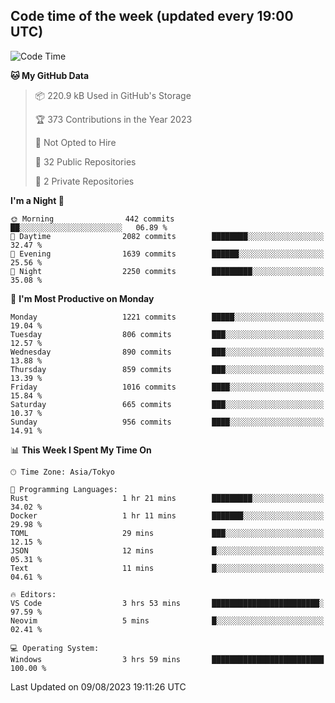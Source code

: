 ## Code time of the week (updated every 19:00 UTC)

<!--START_SECTION:waka-->
![Code Time](http://img.shields.io/badge/Code%20Time-1%2C964%20hrs%2022%20mins-blue)

**🐱 My GitHub Data** 

> 📦 220.9 kB Used in GitHub's Storage 
 > 
> 🏆 373 Contributions in the Year 2023
 > 
> 🚫 Not Opted to Hire
 > 
> 📜 32 Public Repositories 
 > 
> 🔑 2 Private Repositories 
 > 
**I'm a Night 🦉** 

```text
🌞 Morning                442 commits         ██░░░░░░░░░░░░░░░░░░░░░░░   06.89 % 
🌆 Daytime                2082 commits        ████████░░░░░░░░░░░░░░░░░   32.47 % 
🌃 Evening                1639 commits        ██████░░░░░░░░░░░░░░░░░░░   25.56 % 
🌙 Night                  2250 commits        █████████░░░░░░░░░░░░░░░░   35.08 % 
```
📅 **I'm Most Productive on Monday** 

```text
Monday                   1221 commits        █████░░░░░░░░░░░░░░░░░░░░   19.04 % 
Tuesday                  806 commits         ███░░░░░░░░░░░░░░░░░░░░░░   12.57 % 
Wednesday                890 commits         ███░░░░░░░░░░░░░░░░░░░░░░   13.88 % 
Thursday                 859 commits         ███░░░░░░░░░░░░░░░░░░░░░░   13.39 % 
Friday                   1016 commits        ████░░░░░░░░░░░░░░░░░░░░░   15.84 % 
Saturday                 665 commits         ███░░░░░░░░░░░░░░░░░░░░░░   10.37 % 
Sunday                   956 commits         ████░░░░░░░░░░░░░░░░░░░░░   14.91 % 
```


📊 **This Week I Spent My Time On** 

```text
🕑︎ Time Zone: Asia/Tokyo

💬 Programming Languages: 
Rust                     1 hr 21 mins        █████████░░░░░░░░░░░░░░░░   34.02 % 
Docker                   1 hr 11 mins        ███████░░░░░░░░░░░░░░░░░░   29.98 % 
TOML                     29 mins             ███░░░░░░░░░░░░░░░░░░░░░░   12.15 % 
JSON                     12 mins             █░░░░░░░░░░░░░░░░░░░░░░░░   05.31 % 
Text                     11 mins             █░░░░░░░░░░░░░░░░░░░░░░░░   04.61 % 

🔥 Editors: 
VS Code                  3 hrs 53 mins       ████████████████████████░   97.59 % 
Neovim                   5 mins              █░░░░░░░░░░░░░░░░░░░░░░░░   02.41 % 

💻 Operating System: 
Windows                  3 hrs 59 mins       █████████████████████████   100.00 % 
```


 Last Updated on 09/08/2023 19:11:26 UTC
<!--END_SECTION:waka-->